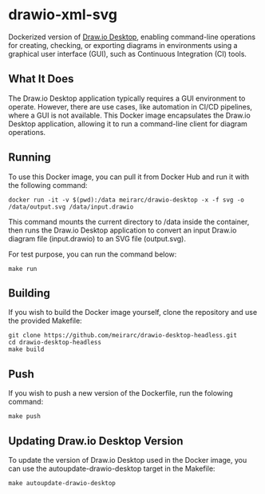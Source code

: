 # drawio-xml-svg

Dockerized version of [Draw.io Desktop](https://github.com/jgraph/drawio-desktop), enabling command-line operations for creating, checking, or exporting diagrams in environments using a graphical user interface (GUI), such as Continuous Integration (CI) tools.

## What It Does

The Draw.io Desktop application typically requires a GUI environment to operate. However, there are use cases, like automation in CI/CD pipelines, where a GUI is not available. This Docker image encapsulates the Draw.io Desktop application, allowing it to run a command-line client for diagram operations.

## Running

To use this Docker image, you can pull it from Docker Hub and run it with the following command:

    docker run -it -v $(pwd):/data meirarc/drawio-desktop -x -f svg -o /data/output.svg /data/input.drawio

This command mounts the current directory to /data inside the container, then runs the Draw.io Desktop application to convert an input Draw.io diagram file (input.drawio) to an SVG file (output.svg).

For test purpose, you can run the command below: 

    make run

## Building

If you wish to build the Docker image yourself, clone the repository and use the provided Makefile:

    git clone https://github.com/meirarc/drawio-desktop-headless.git
    cd drawio-desktop-headless
    make build

## Push 
If you wish to push a new version of the Dockerfile, run the folowing command:

    make push

## Updating Draw.io Desktop Version
To update the version of Draw.io Desktop used in the Docker image, you can use the autoupdate-drawio-desktop target in the Makefile:

    make autoupdate-drawio-desktop

